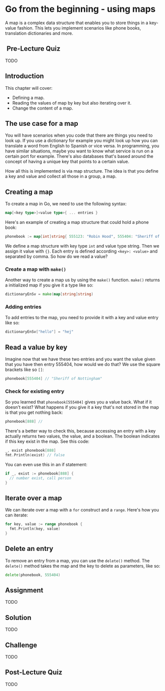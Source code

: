 # Go from the beginning - using maps

A map is a complex data structure that enables you to store things in a key-value fashion. This lets you implement scenarios like phone books, translation dictionaries and more.

##  Pre-Lecture Quiz

TODO

## Introduction

This chapter will cover:

- Defining a map.
- Reading the values of map by key but also iterating over it.
- Change the content of a map.

## The use case for a map

You will have scenarios when you code that there are things you need to look up. If you use a dictionary for example you might look up how you can translate a word from English to Spanish or vice versa. In programming, you have similar situations, maybe you want to know what service is run on a certain port for example. There's also databases that's based around the concept of having a unique key that points to a certain value.

How all this is implemented is via map structure. The idea is that you define a key and value and collect all those in a group, a map.

## Creating a map

To create a map in Go, we need to use the following syntax:

```go
map[<key type>]<value type>{ ... entries }
```

Here's an example of creating a map structure that could hold a phone book:

```go
phonebook := map[int]string{ 555123: "Robin Hood", 555404: "Sheriff of Nottingham"}
```

We define a map structure with key type `int` and value type string. Then we assign it value with `{}`. Each entry is defined according `<key>: <value>` and separated by comma. So how do we read a value?

### Create a map with `make()`

Another way to create a map us by using the `make()` function. `make()` returns a initialized map if you give it a type like so:

```go
dictionaryEnSv = make(map[string]string)
```

### Adding entries

To add entries to the map, you need to provide it with a key and value entry like so:

```go
dictionaryEnSv["hello"] = "hej"
```

## Read a value by key

Imagine now that we have these two entries and you want the value given that you have then entry 555404, how would we do that? We use the square brackets like so `[]`:

```go
phonebook[555404] // "Sheriff of Nottingham"
```

### Check for existing entry

So you learned that `phonebook[555404]` gives you a value back. What if it doesn't exist? What happens if you give it a key that's not stored in the map is that you get nothing back:

```go
phonebook[888] //
```

There's a better way to check this, because accessing an entry with a key actually returns two values, the value, and a boolean. The boolean indicates if this key exist in the map. See this code:

```go
_, exist phonebook[888]
fmt.Println(exist) // false
```

You can even use this in an if statement:

```go
if _, exist := phonebook[888] {
  // number exist, call person
}
```

## Iterate over a map

We can iterate over a map with a `for` construct and a `range`. Here's how you can iterate:

```go
for key, value := range phonebook {
  fmt.Println(key, value)
}
```

## Delete an entry

To remove an entry from a map, you can use the `delete()` method. The `delete()` method takes the map and the key to delete as parameters, like so:

```go
delete(phonebook, 555404)
```

## Assignment

TODO

## Solution

TODO

## Challenge

TODO

## Post-Lecture Quiz

TODO
